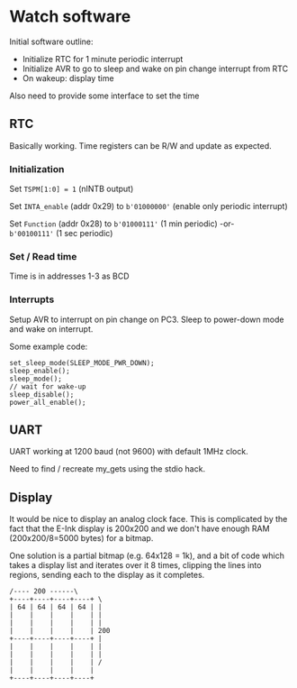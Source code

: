 # Watch software

Initial software outline:

* Initialize RTC for 1 minute periodic interrupt
* Initialize AVR to go to sleep and wake on pin change interrupt from RTC
* On wakeup:  display time

Also need to provide some interface to set the time

## RTC

Basically working.  Time registers can be R/W and update as expected.

### Initialization

Set `TSPM[1:0] = 1` (nINTB output)

Set `INTA_enable` (addr 0x29) to `b'01000000'` (enable only periodic interrupt)

Set `Function` (addr 0x28) to `b'01000111'` (1 min periodic) -or-
<br> `b'00100111'` (1 sec periodic)

### Set / Read time

Time is in addresses 1-3 as BCD

### Interrupts

Setup AVR to interrupt on pin change on PC3.
Sleep to power-down mode and wake on interrupt.

Some example code:

```
set_sleep_mode(SLEEP_MODE_PWR_DOWN);
sleep_enable();
sleep_mode();
// wait for wake-up
sleep_disable();
power_all_enable();
```

## UART

UART working at 1200 baud (not 9600) with default 1MHz clock.

Need to find / recreate my_gets using the stdio hack.

## Display

It would be nice to display an analog clock face.
This is complicated by the fact that the E-Ink display
is 200x200 and we don't have enough RAM (200x200/8=5000 bytes)
for a bitmap.

One solution is a partial bitmap (e.g. 64x128 = 1k), and
a bit of code which takes a display list and iterates
over it 8 times, clipping the lines into regions,
sending each to the display as it completes.

    /---- 200 ------\
    +----+----+----+----+ \
    | 64 | 64 | 64 | 64 | |
	|    |    |    |    | |
	|    |    |    |    | |
	|    |    |    |    | 200 
    +----+----+----+----+ |
	|    |    |    |    | |
	|    |    |    |    | |
	|    |    |    |    | /
	|    |    |    |    |
    +----+----+----+----+

